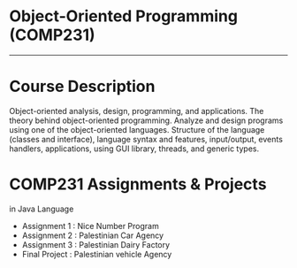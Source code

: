# Object-Oriented Programming (COMP231)  
*** 
# Course Description 
Object-oriented analysis, design, programming, and applications. The theory behind object-oriented programming. Analyze and design programs using one of the object-oriented languages. Structure of the language (classes and interface), language syntax and features, input/output, events handlers, applications, using GUI library, threads, and generic types.

# COMP231 Assignments & Projects
  in Java Language
  * Assignment 1 : Nice Number Program
  * Assignment 2 : Palestinian Car Agency
  * Assignment 3 : Palestinian Dairy Factory
  * Final Project : Palestinian vehicle Agency
